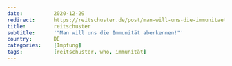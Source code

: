 ```yaml
---
date:          2020-12-29
redirect:      https://reitschuster.de/post/man-will-uns-die-immunitaet-aberkennen/
title:         reitschuster
subtitle:      '"Man will uns die Immunität aberkennen!"'
country:       DE
categories:    [Impfung]
tags:          [reitschuster, who, immunität]
---
```

